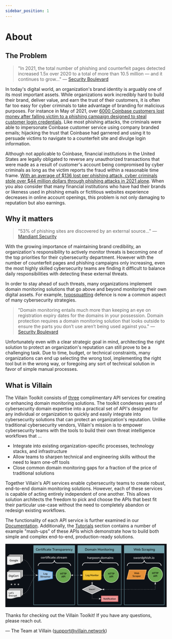 ```yaml
---
sidebar_position: 1
---
```

# About

## The Problem

 > "In 2021, the total number of phishing and counterfeit pages detected increased 1.5x over 2020 to a total of more than 10.5 million — and it continues to grow..." — [Security Boulevard](https://securityboulevard.com/2022/03/what-is-domain-monitoring-and-why-you-need-it/)

In today's digital world, an organization's brand identity is arguably one of its most important assets. While organizations work incredibly hard to build their brand, deliver value, and earn the trust of their customers, it is often far too easy for cyber criminals to take advantage of branding for malicious purposes. For instance in May of 2021, over [6000 Coinbase customers lost money after falling victim to a phishing campaign designed to steal customer login credentials](https://www.fool.com/the-ascent/cryptocurrency/articles/thousands-of-coinbase-users-hit-by-phishing-attack-heres-how-to-protect-yourself/). Like most phishing attacks, the criminals were able to impersonate Coinbase customer service using company branded emails; hijacking the trust that Coinbase had garnered and using it to persuade victims to navigate to a counterfeit site and divulge login information. 

Although not applicable to Coinbase, financial institutions in the United States are legally obligated to reverse any unauthorized transactions that were made as a result of customer's account being compromised by cyber criminals as long as the victim reports the fraud within a reasonable time frame. [With an average of $136 lost per phishing attack, cyber criminals stole over $44 million dollars through phishing attacks in 2021 alone](https://aag-it.com/the-latest-phishing-statistics/). When you also consider that many financial institutions who have had their brands or likeness used in phishing emails or fictitious websites experience decreases in online account openings, this problem is not only damaging to reputation but also earnings. 

## Why it matters

> "53% of phishing sites are discovered by an external source..." — [Mandiant Security](https://www.mandiant.com/resources/reports/mandiant-security-effectiveness-report-deep-dive-cyber-reality)

With the growing importance of maintaining brand credibility, an organization's responsibility to actively monitor threats is becoming one of the top priorities for their cybersecurity department. However with the number of counterfeit pages and phishing campaigns only increasing, even the most highly skilled cybersecurity teams are finding it difficult to balance daily responsibilities with detecting these external threats.

In order to stay ahead of such threats, many organizations implement domain monitoring solutions that go above and beyond monitoring their own digital assets. For example, [typosquatting](https://en.wikipedia.org/wiki/Typosquatting) defence is now a common aspect of many cybersecurity strategies.

> "Domain monitoring entails much more than keeping an eye on registration expiry dates for the domains in your possession. Domain protection requires a domain monitoring solution that looks outside to ensure the parts you don’t use aren’t being used against you." — [Security Boulevard](https://securityboulevard.com/2022/03/what-is-domain-monitoring-and-why-you-need-it/)

Unfortunately even with a clear strategic goal in mind, architecting the right solution to protect an organization's reputation can still prove to be a challenging task. Due to time, budget, or technical constraints, many organizations can end up selecting the wrong tool, implementing the right tool but in the wrong way, or foregoing any sort of technical solution in favor of simple manual processes.

## What is Villain

The Villain Toolkit consists of <u>three</u> complimentary API services for creating or enhancing domain monitoring solutions. The toolkit condenses years of cybersecurity domain expertise into a practical set of API's designed for any individual or organization to quickly and easily integrate into cybersecurity solutions that can protect an organization's reputation. Unlike traditional cybersecurity vendors, Villain's mission is to empower cybersecurity teams with the tools to build their own threat intelligence workflows that ...
- Integrate into existing organization-specific processes, technology stacks, and infrastructure
- Allow teams to sharpen technical and engineering skills without the need to learn one-off tools
- Close common domain monitoring gaps for a fraction of the price of traditional solutions

Together Villain's API services enable cybersecurity teams to create robust, end-to-end domain monitoring solutions. However, each of these services is capable of acting entirely independent of one another. This allows solution architects the freedom to pick and choose the APIs that best fit their particular use-case without the need to completely abandon or redesign existing workflows. 

The functionality of each API service is further examined in our [Documentation](/docs). Additionally, the [Tutorials](/about/tutorials/intro) section contains a number of example "mash-ups" of these APIs which demonstrate how to build both simple and complex end-to-end, production-ready solutions.

![Services](services-overview.png)

Thanks for checking out the Villain Toolkit! If you have any questions, please reach out.

— The Team at Villain
(support@villain.network)
